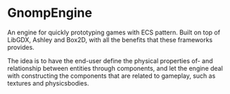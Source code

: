 # GnompEngine
An engine for quickly prototyping games with ECS pattern. Built on top of LibGDX, Ashley and Box2D, with all the benefits that these frameworks provides.

The idea is to have the end-user define the physical properties of- and relationship between entities through components, and let the engine deal with constructing the components that are related to gameplay, such as textures and physicsbodies.
